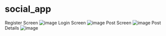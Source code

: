 # social_app
Register Screen
![image](https://user-images.githubusercontent.com/78889786/177199444-5c21f7c0-5594-4762-9425-49ff427ca05d.png)
Login Screen
![image](https://user-images.githubusercontent.com/78889786/177199534-b7fe4ac8-524d-4962-88ca-2d9200eaf782.png)
Post Screen
![image](https://user-images.githubusercontent.com/78889786/177199557-cf0ec352-5d27-452e-a49e-76d092ecaca6.png)
Post Details
![image](https://user-images.githubusercontent.com/78889786/177199589-80716e67-48b9-41b1-a102-ce7aaafcf34b.png)

